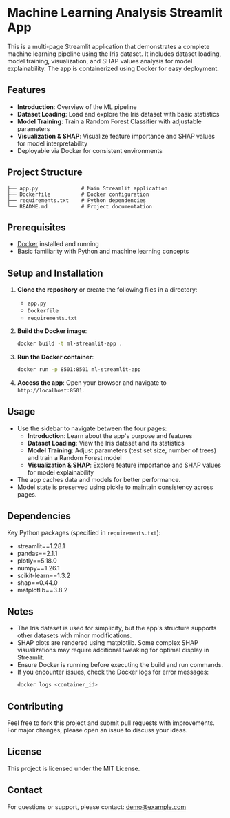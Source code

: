 # Machine Learning Analysis Streamlit App

This is a multi-page Streamlit application that demonstrates a complete machine learning pipeline using the Iris dataset. It includes dataset loading, model training, visualization, and SHAP values analysis for model explainability. The app is containerized using Docker for easy deployment.

## Features

- **Introduction**: Overview of the ML pipeline
- **Dataset Loading**: Load and explore the Iris dataset with basic statistics
- **Model Training**: Train a Random Forest Classifier with adjustable parameters
- **Visualization & SHAP**: Visualize feature importance and SHAP values for model interpretability
- Deployable via Docker for consistent environments

## Project Structure

```
├── app.py              # Main Streamlit application
├── Dockerfile          # Docker configuration
├── requirements.txt    # Python dependencies
└── README.md           # Project documentation
```

## Prerequisites

- [Docker](https://www.docker.com/get-started) installed and running
- Basic familiarity with Python and machine learning concepts

## Setup and Installation

1. **Clone the repository** or create the following files in a directory:
   - `app.py`
   - `Dockerfile`
   - `requirements.txt`

2. **Build the Docker image**:
   ```bash
   docker build -t ml-streamlit-app .
   ```

3. **Run the Docker container**:
   ```bash
   docker run -p 8501:8501 ml-streamlit-app
   ```

4. **Access the app**:
   Open your browser and navigate to `http://localhost:8501`.

## Usage

- Use the sidebar to navigate between the four pages:
  - **Introduction**: Learn about the app's purpose and features
  - **Dataset Loading**: View the Iris dataset and its statistics
  - **Model Training**: Adjust parameters (test set size, number of trees) and train a Random Forest model
  - **Visualization & SHAP**: Explore feature importance and SHAP values for model explainability
- The app caches data and models for better performance.
- Model state is preserved using pickle to maintain consistency across pages.

## Dependencies

Key Python packages (specified in `requirements.txt`):
- streamlit==1.28.1
- pandas==2.1.1
- plotly==5.18.0
- numpy==1.26.1
- scikit-learn==1.3.2
- shap==0.44.0
- matplotlib==3.8.2

## Notes

- The Iris dataset is used for simplicity, but the app's structure supports other datasets with minor modifications.
- SHAP plots are rendered using matplotlib. Some complex SHAP visualizations may require additional tweaking for optimal display in Streamlit.
- Ensure Docker is running before executing the build and run commands.
- If you encounter issues, check the Docker logs for error messages:
  ```bash
  docker logs <container_id>
  ```

## Contributing

Feel free to fork this project and submit pull requests with improvements. For major changes, please open an issue to discuss your ideas.

## License

This project is licensed under the MIT License.

## Contact

For questions or support, please contact: demo@example.com
